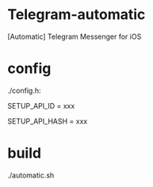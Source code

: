# Telegram-automatic

[Automatic] Telegram Messenger for iOS

# config

  ./config.h:
  
  SETUP_API_ID  = xxx
  
  SETUP_API_HASH = xxx

# build

  ./automatic.sh
